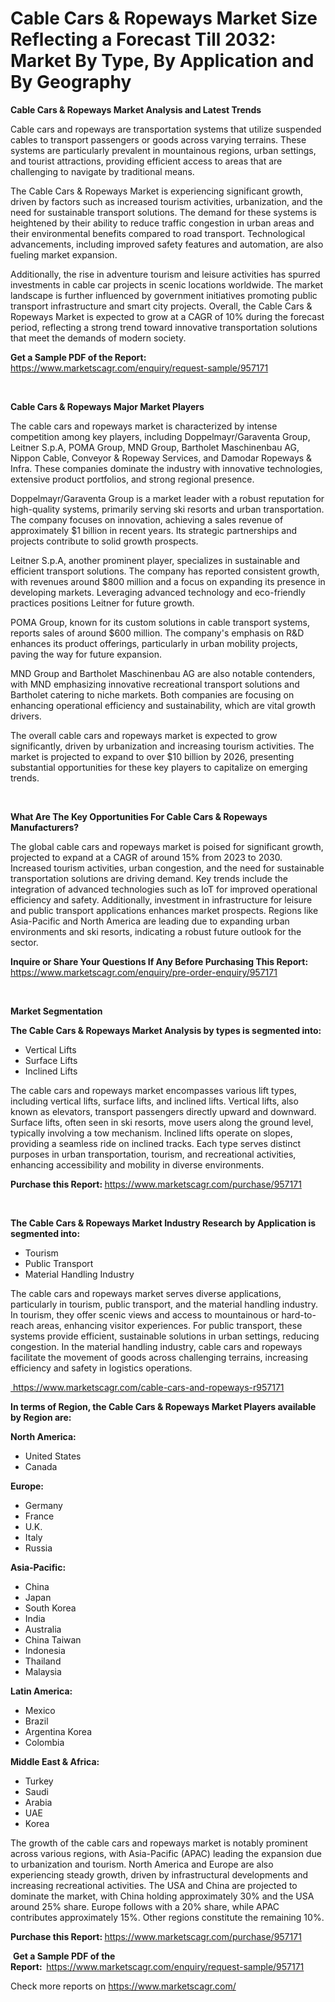 <p><h1>Cable Cars & Ropeways Market Size Reflecting a Forecast Till 2032: Market By Type, By Application and By Geography</h1></p><p><strong>Cable Cars & Ropeways Market Analysis and Latest Trends</strong></p>
<p><p>Cable cars and ropeways are transportation systems that utilize suspended cables to transport passengers or goods across varying terrains. These systems are particularly prevalent in mountainous regions, urban settings, and tourist attractions, providing efficient access to areas that are challenging to navigate by traditional means.</p><p>The Cable Cars & Ropeways Market is experiencing significant growth, driven by factors such as increased tourism activities, urbanization, and the need for sustainable transport solutions. The demand for these systems is heightened by their ability to reduce traffic congestion in urban areas and their environmental benefits compared to road transport. Technological advancements, including improved safety features and automation, are also fueling market expansion.</p><p>Additionally, the rise in adventure tourism and leisure activities has spurred investments in cable car projects in scenic locations worldwide. The market landscape is further influenced by government initiatives promoting public transport infrastructure and smart city projects. Overall, the Cable Cars & Ropeways Market is expected to grow at a CAGR of 10% during the forecast period, reflecting a strong trend toward innovative transportation solutions that meet the demands of modern society.</p></p>
<p><strong>Get a Sample PDF of the Report:&nbsp;</strong> <a href="https://www.marketscagr.com/enquiry/request-sample/957171?utm_campaign=3018&utm_medium=2&utm_source=Github&utm_content=ia&utm_term=21032025&utm_id=cable-cars-ropeways">https://www.marketscagr.com/enquiry/request-sample/957171</a></p>
<p>&nbsp;</p>
<p><strong>Cable Cars & Ropeways Major Market Players</strong></p>
<p><p>The cable cars and ropeways market is characterized by intense competition among key players, including Doppelmayr/Garaventa Group, Leitner S.p.A, POMA Group, MND Group, Bartholet Maschinenbau AG, Nippon Cable, Conveyor & Ropeway Services, and Damodar Ropeways & Infra. These companies dominate the industry with innovative technologies, extensive product portfolios, and strong regional presence.</p><p>Doppelmayr/Garaventa Group is a market leader with a robust reputation for high-quality systems, primarily serving ski resorts and urban transportation. The company focuses on innovation, achieving a sales revenue of approximately $1 billion in recent years. Its strategic partnerships and projects contribute to solid growth prospects.</p><p>Leitner S.p.A, another prominent player, specializes in sustainable and efficient transport solutions. The company has reported consistent growth, with revenues around $800 million and a focus on expanding its presence in developing markets. Leveraging advanced technology and eco-friendly practices positions Leitner for future growth.</p><p>POMA Group, known for its custom solutions in cable transport systems, reports sales of around $600 million. The company's emphasis on R&D enhances its product offerings, particularly in urban mobility projects, paving the way for future expansion.</p><p>MND Group and Bartholet Maschinenbau AG are also notable contenders, with MND emphasizing innovative recreational transport solutions and Bartholet catering to niche markets. Both companies are focusing on enhancing operational efficiency and sustainability, which are vital growth drivers.</p><p>The overall cable cars and ropeways market is expected to grow significantly, driven by urbanization and increasing tourism activities. The market is projected to expand to over $10 billion by 2026, presenting substantial opportunities for these key players to capitalize on emerging trends.</p></p>
<p>&nbsp;</p>
<p><strong>What Are The Key Opportunities For Cable Cars & Ropeways Manufacturers?</strong></p>
<p><p>The global cable cars and ropeways market is poised for significant growth, projected to expand at a CAGR of around 15% from 2023 to 2030. Increased tourism activities, urban congestion, and the need for sustainable transportation solutions are driving demand. Key trends include the integration of advanced technologies such as IoT for improved operational efficiency and safety. Additionally, investment in infrastructure for leisure and public transport applications enhances market prospects. Regions like Asia-Pacific and North America are leading due to expanding urban environments and ski resorts, indicating a robust future outlook for the sector.</p></p>
<p><strong>Inquire or Share Your Questions If Any Before Purchasing This Report:</strong> <a href="https://www.marketscagr.com/enquiry/pre-order-enquiry/957171?utm_campaign=3018&utm_medium=2&utm_source=Github&utm_content=ia&utm_term=21032025&utm_id=cable-cars-ropeways">https://www.marketscagr.com/enquiry/pre-order-enquiry/957171</a></p>
<p>&nbsp;</p>
<p><strong>Market Segmentation</strong></p>
<p><strong>The Cable Cars & Ropeways Market Analysis by types is segmented into:</strong></p>
<p><ul><li>Vertical Lifts</li><li>Surface Lifts</li><li>Inclined Lifts</li></ul></p>
<p><p>The cable cars and ropeways market encompasses various lift types, including vertical lifts, surface lifts, and inclined lifts. Vertical lifts, also known as elevators, transport passengers directly upward and downward. Surface lifts, often seen in ski resorts, move users along the ground level, typically involving a tow mechanism. Inclined lifts operate on slopes, providing a seamless ride on inclined tracks. Each type serves distinct purposes in urban transportation, tourism, and recreational activities, enhancing accessibility and mobility in diverse environments.</p></p>
<p><strong>Purchase this Report:&nbsp;</strong><a href="https://www.marketscagr.com/purchase/957171?utm_campaign=3018&utm_medium=2&utm_source=Github&utm_content=ia&utm_term=21032025&utm_id=cable-cars-ropeways">https://www.marketscagr.com/purchase/957171</a></p>
<p>&nbsp;</p>
<p><strong>The Cable Cars & Ropeways Market Industry Research by Application is segmented into:</strong></p>
<p><ul><li>Tourism</li><li>Public Transport</li><li>Material Handling Industry</li></ul></p>
<p><p>The cable cars and ropeways market serves diverse applications, particularly in tourism, public transport, and the material handling industry. In tourism, they offer scenic views and access to mountainous or hard-to-reach areas, enhancing visitor experiences. For public transport, these systems provide efficient, sustainable solutions in urban settings, reducing congestion. In the material handling industry, cable cars and ropeways facilitate the movement of goods across challenging terrains, increasing efficiency and safety in logistics operations.</p></p>
<p><a href="https://www.marketscagr.com/cable-cars-and-ropeways-r957171?utm_campaign=3018&utm_medium=2&utm_source=Github&utm_content=ia&utm_term=21032025&utm_id=cable-cars-ropeways">&nbsp;https://www.marketscagr.com/cable-cars-and-ropeways-r957171</a></p>
<p><strong>In terms of Region, the Cable Cars & Ropeways Market Players available by Region are:</strong></p>
<p>
    <p> <strong> North America: </strong>
        <ul>
            <li>United States</li>
            <li>Canada</li>
        </ul>
        </p> 
    <p> <strong> Europe: </strong>
        <ul>
            <li>Germany</li>
            <li>France</li>
            <li>U.K.</li>
            <li>Italy</li>
            <li>Russia</li>
        </ul>
        </p> 
    <p> <strong> Asia-Pacific: </strong>
        <ul>
            <li>China</li>
            <li>Japan</li>
            <li>South Korea</li>
            <li>India</li>
            <li>Australia</li>
            <li>China Taiwan</li>
            <li>Indonesia</li>
            <li>Thailand</li>
            <li>Malaysia</li>
        </ul>
        </p> 
    <p> <strong> Latin America: </strong>
        <ul>
            <li>Mexico</li>
            <li>Brazil</li>
            <li>Argentina Korea</li>
            <li>Colombia</li>
        </ul>
        </p> 
    <p> <strong> Middle East & Africa: </strong>
        <ul>
            <li>Turkey</li>
            <li>Saudi</li>
            <li>Arabia</li>
            <li>UAE</li>
            <li>Korea</li>
        </ul>
    </p>
    </p>
<p><p>The growth of the cable cars and ropeways market is notably prominent across various regions, with Asia-Pacific (APAC) leading the expansion due to urbanization and tourism. North America and Europe are also experiencing steady growth, driven by infrastructural developments and increasing recreational activities. The USA and China are projected to dominate the market, with China holding approximately 30% and the USA around 25% share. Europe follows with a 20% share, while APAC contributes approximately 15%. Other regions constitute the remaining 10%.</p></p>
<p><strong>Purchase this Report: </strong><a href="https://www.marketscagr.com/purchase/957171?utm_campaign=3018&utm_medium=2&utm_source=Github&utm_content=ia&utm_term=21032025&utm_id=cable-cars-ropeways">https://www.marketscagr.com/purchase/957171</a></p>
<p>&nbsp;<strong>Get a Sample PDF of the Report:&nbsp;&nbsp;</strong><a href="https://www.marketscagr.com/enquiry/request-sample/957171?utm_campaign=3018&utm_medium=2&utm_source=Github&utm_content=ia&utm_term=21032025&utm_id=cable-cars-ropeways">https://www.marketscagr.com/enquiry/request-sample/957171</a></p>
<p><strong></strong></p>
<p>Check more reports on <a href="https://www.marketscagr.com/?utm_campaign=3018&utm_medium=2&utm_source=Github&utm_content=ia&utm_term=21032025&utm_id=cable-cars-ropeways">https://www.marketscagr.com/</a></p>